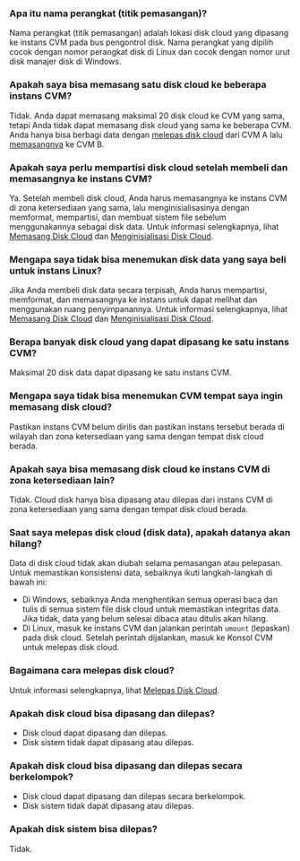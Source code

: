 ### Apa itu nama perangkat (titik pemasangan)?
Nama perangkat (titik pemasangan) adalah lokasi disk cloud yang dipasang ke instans CVM pada bus pengontrol disk. Nama perangkat yang dipilih cocok dengan nomor perangkat disk di Linux dan cocok dengan nomor urut disk manajer disk di Windows.

### Apakah saya bisa memasang satu disk cloud ke beberapa instans CVM?
Tidak. Anda dapat memasang maksimal 20 disk cloud ke CVM yang sama, tetapi Anda tidak dapat memasang disk cloud yang sama ke beberapa CVM. Anda hanya bisa berbagi data dengan [melepas disk cloud](https://intl.cloud.tencent.com/document/product/362/32400) dari CVM A lalu [memasangnya](https://intl.cloud.tencent.com/document/product/362/32401) ke CVM B.

### Apakah saya perlu mempartisi disk cloud setelah membeli dan memasangnya ke instans CVM?
Ya. Setelah membeli disk cloud, Anda harus memasangnya ke instans CVM di zona ketersediaan yang sama, lalu menginisialisasinya dengan memformat, mempartisi, dan membuat sistem file sebelum menggunakannya sebagai disk data. Untuk informasi selengkapnya, lihat [Memasang Disk Cloud](https://intl.cloud.tencent.com/document/product/362/31645) dan [Menginisialisasi Disk Cloud](https://intl.cloud.tencent.com/document/product/362/31645).

### Mengapa saya tidak bisa menemukan disk data yang saya beli untuk instans Linux?
Jika Anda membeli disk data secara terpisah, Anda harus mempartisi, memformat, dan memasangnya ke instans untuk dapat melihat dan menggunakan ruang penyimpanannya. Untuk informasi selengkapnya, lihat [Memasang Disk Cloud](https://intl.cloud.tencent.com/document/product/362/31645) dan [Menginisialisasi Disk Cloud](https://intl.cloud.tencent.com/document/product/362/31645).

### Berapa banyak disk cloud yang dapat dipasang ke satu instans CVM?
Maksimal 20 disk data dapat dipasang ke satu instans CVM.

### Mengapa saya tidak bisa menemukan CVM tempat saya ingin memasang disk cloud?
Pastikan instans CVM belum dirilis dan pastikan instans tersebut berada di wilayah dan zona ketersediaan yang sama dengan tempat disk cloud berada.

### Apakah saya bisa memasang disk cloud ke instans CVM di zona ketersediaan lain?
Tidak. Cloud disk hanya bisa dipasang atau dilepas dari instans CVM di zona ketersediaan yang sama dengan tempat disk cloud berada.

### Saat saya melepas disk cloud (disk data), apakah datanya akan hilang?
Data di disk cloud tidak akan diubah selama pemasangan atau pelepasan. Untuk memastikan konsistensi data, sebaiknya ikuti langkah-langkah di bawah ini:
- Di Windows, sebaiknya Anda menghentikan semua operasi baca dan tulis di semua sistem file disk cloud untuk memastikan integritas data. Jika tidak, data yang belum selesai dibaca atau ditulis akan hilang.
- Di Linux, masuk ke instans CVM dan jalankan perintah `umount` (lepaskan) pada disk cloud. Setelah perintah dijalankan, masuk ke Konsol CVM untuk melepas disk cloud.

### Bagaimana cara melepas disk cloud?
Untuk informasi selengkapnya, lihat [Melepas Disk Cloud](https://intl.cloud.tencent.com/document/product/362/32400).

### Apakah disk cloud bisa dipasang dan dilepas?
- Disk cloud dapat dipasang dan dilepas.
- Disk sistem tidak dapat dipasang atau dilepas.

### Apakah disk cloud bisa dipasang dan dilepas secara berkelompok?
- Disk cloud dapat dipasang dan dilepas secara berkelompok.
- Disk sistem tidak dapat dipasang atau dilepas.

### Apakah disk sistem bisa dilepas?
Tidak.


